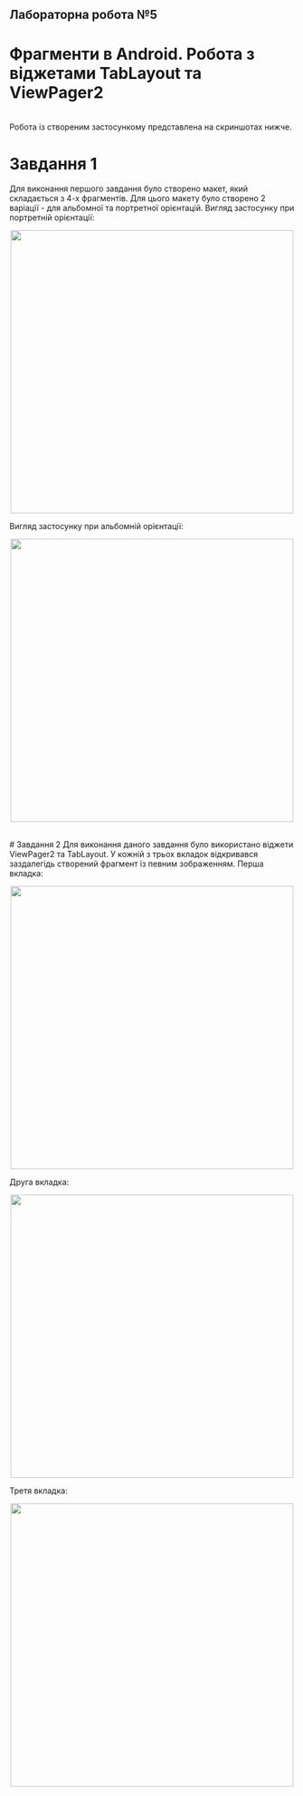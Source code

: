 ## Лабораторна робота №5
# Фрагменти в Android. Робота з віджетами TabLayout та ViewPager2
<br>
Робота із створеним застосункому представлена на скриншотах нижче.

# Завдання 1
Для виконання першого завдання було створено макет, який складається з 4-х фрагментів.
Для цього макету було створено 2 варіації - для альбомної та портретної орієнтацій.
Вигляд застосунку при портретній орієнтації:
<p align="center">
  <img src="../screenshots/LabTask5/screenshot_1.png" width="500"/>
</p>
Вигляд застосунку при альбомній орієнтації:
<p align="center">
  <img src="../screenshots/LabTask5/screenshot_2.png" width="500"/>
</p>
<br>
# Завдання 2
Для виконання даного завдання було використано віджети ViewPager2 та TabLayout.
У кожній з трьох вкладок відкривався заздалегідь створений фрагмент із певним зображенням.
Перша вкладка:
<p align="center">
  <img src="../screenshots/LabTask5/screenshot_3.png" width="500"/>
</p>
Друга вкладка:
<p align="center">
  <img src="../screenshots/LabTask5/screenshot_4.png" width="500"/>
</p>
Третя вкладка:
<p align="center">
  <img src="../screenshots/LabTask5/screenshot_5.png" width="500"/>
</p>

